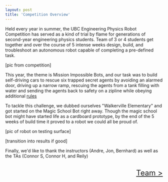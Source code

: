 ```yaml
---
layout: post
title: 'Competition Overview'
---
```


Held every year in summer, the UBC Engineering Physics Robot Competition has served as a kind of trial by flame for generations of second-year engineering physics students. Team of 3 or 4 students get together and over the course of 5 intense weeks design, build, and troubleshoot an autonomous robot capable of completing a pre-defined task.

[pic from competition]

This year, the theme is Mission Impossible Bots, and our task was to build self-driving cars to rescue six trapped secret agents by avoiding an alarmed door, driving up a narrow ramp, rescuing the agents from a tank filling with water and sending the agents back to safety on a zipline while obeying additional [rules](https://docs.google.com/document/d/1g9UG_ID7YxdN3Vdt_oRrXJgGzr4VSbbwLGS0zG9mbSA/edit)

To tackle this challenge, we dubbed ourselves "Walkerville Elementary" and got started on the Magic School Bot right away. Though the magic school bot might have started life as a cardboard prototype, by the end of the 5 weeks of build time it proved to a robot we could all be proud of.

[pic of robot on testing surface]

[transition into results if good]

Finally, we'd like to thank the instructors (Andre, Jon, Bernhard) as well as the TAs (Connor S, Connor H, and Reily)

<br>
<div style="text-align: right"> <font size="+2"> <a href="{{ site.url }}/team.html">Team ></a></font> </div>
